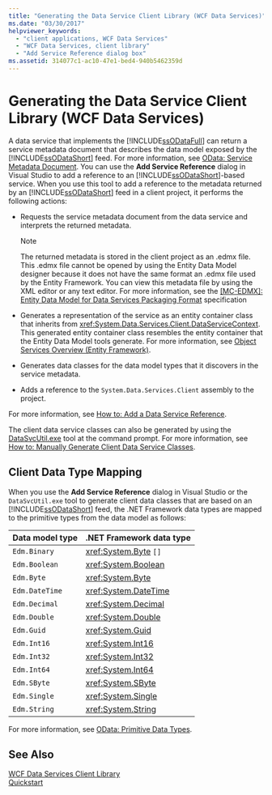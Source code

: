 ```yaml
---
title: "Generating the Data Service Client Library (WCF Data Services)"
ms.date: "03/30/2017"
helpviewer_keywords: 
  - "client applications, WCF Data Services"
  - "WCF Data Services, client library"
  - "Add Service Reference dialog box"
ms.assetid: 314077c1-ac10-47e1-bed4-940b5462359d
---
```

# Generating the Data Service Client Library (WCF Data Services)
A data service that implements the [!INCLUDE[ssODataFull](../../../../includes/ssodatafull-md.md)] can return a service metadata document that describes the data model exposed by the [!INCLUDE[ssODataShort](../../../../includes/ssodatashort-md.md)] feed. For more information, see [OData: Service Metadata Document](http://go.microsoft.com/fwlink/?LinkId=186070). You can use the **Add Service Reference** dialog in Visual Studio to add a reference to an [!INCLUDE[ssODataShort](../../../../includes/ssodatashort-md.md)]-based service. When you use this tool to add a reference to the metadata returned by an [!INCLUDE[ssODataShort](../../../../includes/ssodatashort-md.md)] feed in a client project, it performs the following actions:  
  
-   Requests the service metadata document from the data service and interprets the returned metadata.  
  
    > [!NOTE]
    >  The returned metadata is stored in the client project as an .edmx file. This .edmx file cannot be opened by using the Entity Data Model designer because it does not have the same format an .edmx file used by the Entity Framework. You can view this metadata file by using the XML editor or any text editor. For more information, see the [\[MC-EDMX\]: Entity Data Model for Data Services Packaging Format](http://go.microsoft.com/fwlink/?LinkID=178833) specification  
  
-   Generates a representation of the service as an entity container class that inherits from <xref:System.Data.Services.Client.DataServiceContext>. This generated entity container class resembles the entity container that the Entity Data Model tools generate. For more information, see [Object Services Overview (Entity Framework)](http://msdn.microsoft.com/library/43014cf9-c9cb-4538-bfbb-197820b60038).  
  
-   Generates data classes for the data model types that it discovers in the service metadata.  
  
-   Adds a reference to the `System.Data.Services.Client` assembly to the project.  
  
 For more information, see [How to: Add a Data Service Reference](../../../../docs/framework/data/wcf/how-to-add-a-data-service-reference-wcf-data-services.md).  
  
 The client data service classes can also be generated by using the [DataSvcUtil.exe](../../../../docs/framework/data/wcf/wcf-data-service-client-utility-datasvcutil-exe.md) tool at the command prompt. For more information, see [How to: Manually Generate Client Data Service Classes](../../../../docs/framework/data/wcf/how-to-manually-generate-client-data-service-classes-wcf-data-services.md).  
  
## Client Data Type Mapping  
 When you use the **Add Service Reference** dialog in Visual Studio or the `DataSvcUtil.exe` tool to generate client data classes that are based on an [!INCLUDE[ssODataShort](../../../../includes/ssodatashort-md.md)] feed, the .NET Framework data types are mapped to the primitive types from the data model as follows:  
  
|Data model type|.NET Framework data type|  
|---------------------|------------------------------|  
|`Edm.Binary`|<xref:System.Byte> `[]`|  
|`Edm.Boolean`|<xref:System.Boolean>|  
|`Edm.Byte`|<xref:System.Byte>|  
|`Edm.DateTime`|<xref:System.DateTime>|  
|`Edm.Decimal`|<xref:System.Decimal>|  
|`Edm.Double`|<xref:System.Double>|  
|`Edm.Guid`|<xref:System.Guid>|  
|`Edm.Int16`|<xref:System.Int16>|  
|`Edm.Int32`|<xref:System.Int32>|  
|`Edm.Int64`|<xref:System.Int64>|  
|`Edm.SByte`|<xref:System.SByte>|  
|`Edm.Single`|<xref:System.Single>|  
|`Edm.String`|<xref:System.String>|  
  
 For more information, see [OData: Primitive Data Types](http://go.microsoft.com/fwlink/?LinkId=186072).  
  
## See Also  
 [WCF Data Services Client Library](../../../../docs/framework/data/wcf/wcf-data-services-client-library.md)  
 [Quickstart](../../../../docs/framework/data/wcf/quickstart-wcf-data-services.md)

